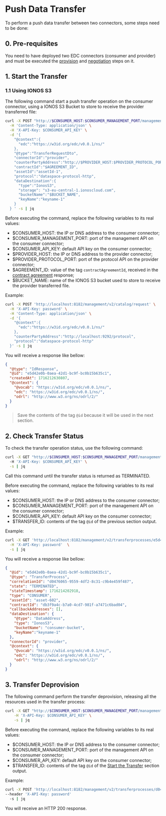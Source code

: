 # Push Data Transfer

To perform a push data transfer between two connectors, some steps need to be done:

## 0. Pre-requisites
You need to have deployed two EDC connectors (consumer and provider) and must be executed the [provision](../../provision/README.md) and [negotiation](../../negotiation/README.md) steps on it.

## 1. Start the Transfer

### 1.1 Using IONOS S3

The following command start a push transfer operation on the consumer connector, using a IONOS S3 Bucket to store to receive the provider transferred file:
```bash
curl -X POST "http://$CONSUMER_HOST:$CONSUMER_MANAGEMENT_PORT/management/v2/transferprocesses" \
  -H 'Content-Type: application/json' \
  -H 'X-API-Key: $CONSUMER_API_KEY' \
  -d '{
    "@context":{
      "edc":"https://w3id.org/edc/v0.0.1/ns/"
    },
    "@type":"TransferRequestDto",
    "connectorId":"provider",
    "counterPartyAddress":"http://$PROVIDER_HOST:$PROVIDER_PROTOCOL_PORT/protocol",
    "contractId":"$AGREEMENT_ID",
    "assetId":"assetId-1",
    "protocol":"dataspace-protocol-http",
    "dataDestination":{
      "type":"IonosS3",
      "storage": "s3-eu-central-1.ionoscloud.com",
      "bucketName":"$BUCKET_NAME",
      "keyName":"keyname-1"
    }  
  } ' -s | jq
```

Before executing the command, replace the following variables to its real values:
- $CONSUMER_HOST: the IP or DNS address to the consumer connector;
- $CONSUMER_MANAGEMENT_PORT: port of the management API on the consumer connector;
- $CONSUMER_API_KEY: default API key on the consumer connector;
- $PROVIDER_HOST: the IP or DNS address to the provider connector;
- $PROVIDER_PROTOCOL_PORT: port of the protocol API on the provider connector;
- $AGREEMENT_ID: value of the tag ``contractAgreementId``, received in the [contract agreement](../../negotiation/README.md#3-get-the-contract-agreement) response;
- $BUCKET_NAME: name of the IONOS S3 bucket used to store to receive the provider transferred file.

Example:
```bash
curl -X POST 'http://localhost:8182/management/v2/catalog/request' \
  -H 'X-API-Key: password' \
  -H 'Content-Type: application/json' \
  -d '{
    "@context":{
      "edc":"https://w3id.org/edc/v0.0.1/ns/"
    },
    "counterPartyAddress":"http://localhost:9292/protocol",
    "protocol":"dataspace-protocol-http"
  }' -s | jq
```

You will receive a response like bellow:
```json
{
  "@type": "IdResponse",
  "@id": "e5d42e0b-0aea-42d1-bc9f-bc0b15b635c1",
  "createdAt": 1716212630807,
  "@context": {
    "@vocab": "https://w3id.org/edc/v0.0.1/ns/",
    "edc": "https://w3id.org/edc/v0.0.1/ns/",
    "odrl": "http://www.w3.org/ns/odrl/2/"
  }
}
```

> Save the contents of the tag ``@id`` because it will be used in the next section.

## 2. Check Transfer Status

To check the transfer operation status, use the following command:
```bash
curl -X GET "http://$CONSUMER_HOST:$CONSUMER_MANAGEMENT_PORT/management/v2/transferprocesses/$TRANSFER_ID" \  
  -H 'X-API-Key: $CONSUMER_API_KEY' \
  -s | jq
```

Call this command until the transfer status is returned as TERMINATED.

Before executing the command, replace the following variables to its real values:
- $CONSUMER_HOST: the IP or DNS address to the consumer connector;
- $CONSUMER_MANAGEMENT_PORT: port of the management API on the consumer connector;
- $CONSUMER_API_KEY: default API key on the consumer connector;
- $TRANSFER_ID: contents of the tag ``@id`` of the previous section output.

Example:
```bash  
curl -X GET 'http://localhost:8182/management/v2/transferprocesses/e5d42e0b-0aea-42d1-bc9f-bc0b15b635c1' \
  -H 'X-API-Key: password'  \
  -s | jq
```

You will receive a response like bellow:
```json
{
  "@id": "e5d42e0b-0aea-42d1-bc9f-bc0b15b635c1",
  "@type": "TransferProcess",
  "correlationId": "d0476065-9559-4df2-8c31-c9b4e459f487",
  "state": "TERMINATED",
  "stateTimestamp": 1716214202918,
  "type": "CONSUMER",
  "assetId": "asset-602",
  "contractId": "db3f9a4c-b7a0-4cd7-981f-a7471c6bad04",
  "callbackAddresses": [],
  "dataDestination": {
    "@type": "DataAddress",
    "type": "IonosS3",
    "bucketName": "consumer-bucket",
    "keyName":"keyname-1"
  },
  "connectorId": "provider",
  "@context": {
    "@vocab": "https://w3id.org/edc/v0.0.1/ns/",
    "edc": "https://w3id.org/edc/v0.0.1/ns/",
    "odrl": "http://www.w3.org/ns/odrl/2/"
  }
}
```

## 3. Transfer Deprovision

The following command perform the transfer deprovision, releasing all the resources used in the transfer process:

```bash
curl -X GET "http://$CONSUMER_HOST:$CONSUMER_MANAGEMENT_PORT/management/v2/transferprocesses/$TRANSFER_ID/deprovision" \
    -H 'X-API-Key: $CONSUMER_API_KEY' \
    -s | jq
```

Before executing the command, replace the following variables to its real values:
- $CONSUMER_HOST: the IP or DNS address to the consumer connector;
- $CONSUMER_MANAGEMENT_PORT: port of the management API on the consumer connector;
- $CONSUMER_API_KEY: default API key on the consumer connector;
- $TRANSFER_ID: contents of the tag ``@id`` of the [Start the Transfer](#1-start-the-transfer) section output.

Example:
```bash
curl -X POST 'http://localhost:8182/management/v2/transferprocesses/d0476065-9559-4df2-8c31-c9b4e459f487/deprovision' \
--header 'X-API-Key: password'
  -s | jq
```

You will receive an HTTP 200 response.